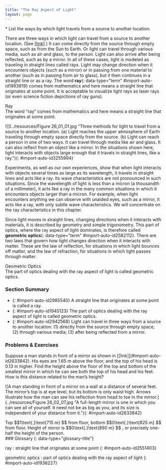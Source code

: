 ```yaml
---
title: "The Ray Aspect of Light"
layout: page
---
```



<div data-type="abstract" markdown="1">
* List the ways by which light travels from a source to another location.

</div>

There are three ways in which light can travel from a source to another location. (See [\[link\]](#import-auto-id3255994).) It can come directly from the source through empty space, such as from the Sun to Earth. Or light can travel through various media, such as air and glass, to the person. Light can also arrive after being reflected, such as by a mirror. In all of these cases, light is modeled as traveling in straight lines called rays. Light may change direction when it encounters objects (such as a mirror) or in passing from one material to another (such as in passing from air to glass), but it then continues in a straight line or as a ray. The word **ray**{: data-type="term" #import-auto-id1993819} comes from mathematics and here means a straight line that originates at some point. It is acceptable to visualize light rays as laser rays (or even science fiction depictions of ray guns).

<div data-type="note" data-has-label="true" data-label="" markdown="1">
<div data-type="title">
Ray
</div>
The word “ray” comes from mathematics and here means a straight line that originates at some point.

</div>

 ![](../resources/Figure 26_01_01.jpg "Three methods for light to travel from a source to another location. (a) Light reaches the upper atmosphere of Earth traveling through empty space directly from the source. (b) Light can reach a person in one of two ways. It can travel through media like air and glass. It can also reflect from an object like a mirror. In the situations shown here, light interacts with objects large enough that it travels in straight lines, like a ray."){: #import-auto-id3255994}

Experiments, as well as our own experiences, show that when light interacts with objects several times as large as its wavelength, it travels in straight lines and acts like a ray. Its wave characteristics are not pronounced in such situations. Since the wavelength of light is less than a micron (a thousandth of a millimeter), it acts like a ray in the many common situations in which it encounters objects larger than a micron. For example, when light encounters anything we can observe with unaided eyes, such as a mirror, it acts like a ray, with only subtle wave characteristics. We will concentrate on the ray characteristics in this chapter.

Since light moves in straight lines, changing directions when it interacts with materials, it is described by geometry and simple trigonometry. This part of optics, where the ray aspect of light dominates, is therefore called **geometric optics**{: data-type="term" #import-auto-id2582112}. There are two laws that govern how light changes direction when it interacts with matter. These are the law of reflection, for situations in which light bounces off matter, and the law of refraction, for situations in which light passes through matter.

<div data-type="note" data-has-label="true" data-label="" markdown="1">
<div data-type="title">
Geometric Optics
</div>
The part of optics dealing with the ray aspect of light is called geometric optics.

</div>

### Section Summary

* {: #import-auto-id2985540} A straight line that originates at some point is called a ray.
* {: #import-auto-id1945123} The part of optics dealing with the ray aspect of light is called geometric optics.
* {: #import-auto-id2942568} Light can travel in three ways from a source to another location: (1) directly from the source through empty space; (2) through various media; (3) after being reflected from a mirror.

### Problems &amp; Exercises

<div data-type="exercise" data-element-type="problem-exercises">
<div data-type="problem" markdown="1">
Suppose a man stands in front of a mirror as shown in [[link]](#import-auto-id2633842). His eyes are 1.65 m above the floor, and the top of his head is 0.13 m higher. Find the height above the floor of the top and bottom of the smallest mirror in which he can see both the top of his head and his feet. How is this distance related to the man’s height?

![A man standing in front of a mirror on a wall at a distance of several feet. The mirror&#x2019;s top is at eye level, but its bottom is only waist high. Arrows illustrate how the man can see his reflection from head to toe in the mirror.](../resources/Figure 26_02_07.jpg "A full-length mirror is one in which you can see all of yourself. It need not be as big as you, and its size is independent of your distance from it."){: #import-auto-id2633842}


</div>
<div data-type="solution" markdown="1">
Top  $$1\text{.}\text{715 m} $$
 from floor, bottom  $$0\text{.}\text{825 m} $$
 from floor. Height of mirror is  $$0\text{.}\text{890 m} $$
, or precisely one-half the height of the person.

</div>
</div>

<div data-type="glossary" markdown="1">
### Glossary
{: data-type="glossary-title"}

ray
: straight line that originates at some point
{: #import-auto-id2551403}

geometric optics
: part of optics dealing with the ray aspect of light
{: #import-auto-id1936227}

</div>
